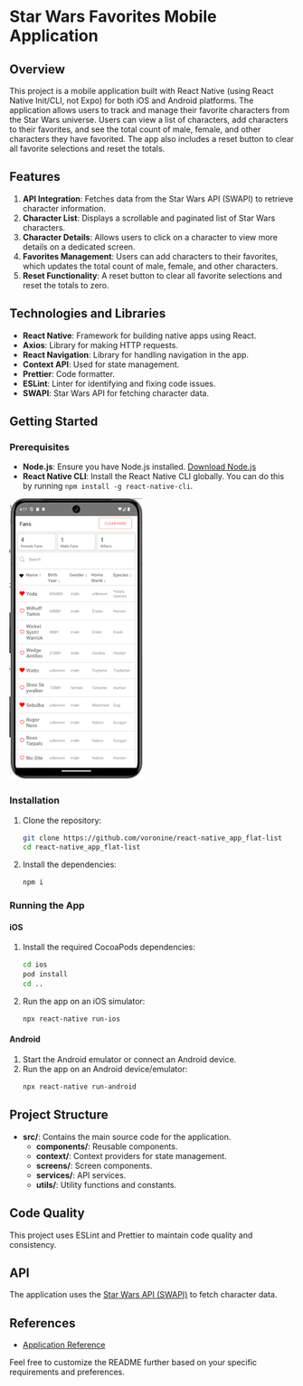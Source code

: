 # Star Wars Favorites Mobile Application

## Overview

This project is a mobile application built with React Native (using React Native Init/CLI, not Expo) for both iOS and Android platforms. The application allows users to track and manage their favorite characters from the Star Wars universe. Users can view a list of characters, add characters to their favorites, and see the total count of male, female, and other characters they have favorited. The app also includes a reset button to clear all favorite selections and reset the totals.

## Features

1. **API Integration**: Fetches data from the Star Wars API (SWAPI) to retrieve character information.
2. **Character List**: Displays a scrollable and paginated list of Star Wars characters.
3. **Character Details**: Allows users to click on a character to view more details on a dedicated screen.
4. **Favorites Management**: Users can add characters to their favorites, which updates the total count of male, female, and other characters.
5. **Reset Functionality**: A reset button to clear all favorite selections and reset the totals to zero.

## Technologies and Libraries

- **React Native**: Framework for building native apps using React.
- **Axios**: Library for making HTTP requests.
- **React Navigation**: Library for handling navigation in the app.
- **Context API**: Used for state management.
- **Prettier**: Code formatter.
- **ESLint**: Linter for identifying and fixing code issues.
- **SWAPI**: Star Wars API for fetching character data.

## Getting Started

### Prerequisites

- **Node.js**: Ensure you have Node.js installed. [Download Node.js](https://nodejs.org/)
- **React Native CLI**: Install the React Native CLI globally. You can do this by running `npm install -g react-native-cli`.

![App Screenshot](https://github.com/voronine/react-native_app_flat-list/blob/main/src/assets/image/screenshot.png)

### Installation

1. Clone the repository:
    ```sh
    git clone https://github.com/voronine/react-native_app_flat-list
    cd react-native_app_flat-list
    ```

2. Install the dependencies:
    ```sh
    npm i
    ```

### Running the App

#### iOS

1. Install the required CocoaPods dependencies:
    ```sh
    cd ios
    pod install
    cd ..
    ```

2. Run the app on an iOS simulator:
    ```sh
    npx react-native run-ios
    ```

#### Android

1. Start the Android emulator or connect an Android device.
2. Run the app on an Android device/emulator:
    ```sh
    npx react-native run-android
    ```

## Project Structure

- **src/**: Contains the main source code for the application.
  - **components/**: Reusable components.
  - **context/**: Context providers for state management.
  - **screens/**: Screen components.
  - **services/**: API services.
  - **utils/**: Utility functions and constants.

## Code Quality

This project uses ESLint and Prettier to maintain code quality and consistency.

## API

The application uses the [Star Wars API (SWAPI)](https://swapi.py4e.com/) to fetch character data.

## References

- [Application Reference](https://sw-app-gilt.vercel.app/)


Feel free to customize the README further based on your specific requirements and preferences.
